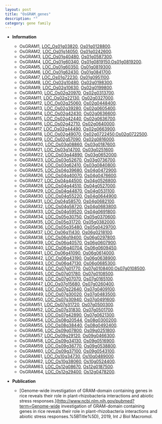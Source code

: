 ```yaml
---
layout: post
title: "OsGRAM_genes"
description: ""
category: gene family
---
```


* **Information**  
    + OsGRAM1, [LOC_Os01g03820](http://rice.uga.edu/cgi-bin/ORF_infopage.cgi?orf=LOC_Os01g03820), [Os01g0128800](https://rapdb.dna.affrc.go.jp/locus/?name=Os01g0128800).
    + OsGRAM2, [LOC_Os01g14050](http://rice.uga.edu/cgi-bin/ORF_infopage.cgi?orf=LOC_Os01g14050), [Os01g0242600](https://rapdb.dna.affrc.go.jp/locus/?name=Os01g0242600).
    + OsGRAM3, [LOC_Os01g40480](http://rice.uga.edu/cgi-bin/ORF_infopage.cgi?orf=LOC_Os01g40480), [Os01g0587300](https://rapdb.dna.affrc.go.jp/locus/?name=Os01g0587300).
    + OsGRAM4, [LOC_Os01g60340](http://rice.uga.edu/cgi-bin/ORF_infopage.cgi?orf=LOC_Os01g60340), [Os01g0819150](https://rapdb.dna.affrc.go.jp/locus/?name=Os01g0819150),[Os01g0819200](https://rapdb.dna.affrc.go.jp/locus/?name=Os01g0819200).
    + OsGRAM5, [LOC_Os01g60350](http://rice.uga.edu/cgi-bin/ORF_infopage.cgi?orf=LOC_Os01g60350), [Os01g0819300](https://rapdb.dna.affrc.go.jp/locus/?name=Os01g0819300).
    + OsGRAM6, [LOC_Os01g62430](http://rice.uga.edu/cgi-bin/ORF_infopage.cgi?orf=LOC_Os01g62430), [Os01g0841700](https://rapdb.dna.affrc.go.jp/locus/?name=Os01g0841700).
    + OsGRAM7, [LOC_Os01g72230](http://rice.uga.edu/cgi-bin/ORF_infopage.cgi?orf=LOC_Os01g72230), [Os01g0951100](https://rapdb.dna.affrc.go.jp/locus/?name=Os01g0951100).
    + OsGRAM8, [LOC_Os02g10480](http://rice.uga.edu/cgi-bin/ORF_infopage.cgi?orf=LOC_Os02g10480), [Os02g0198300](https://rapdb.dna.affrc.go.jp/locus/?name=Os02g0198300).
    + OsGRAM9, [LOC_Os02g10630](http://rice.uga.edu/cgi-bin/ORF_infopage.cgi?orf=LOC_Os02g10630), [Os02g0199800](https://rapdb.dna.affrc.go.jp/locus/?name=Os02g0199800).
    + OsGRAM10, [LOC_Os02g20970](http://rice.uga.edu/cgi-bin/ORF_infopage.cgi?orf=LOC_Os02g20970), [Os02g0313700](https://rapdb.dna.affrc.go.jp/locus/?name=Os02g0313700).
    + OsGRAM11, [LOC_Os02g22130](http://rice.uga.edu/cgi-bin/ORF_infopage.cgi?orf=LOC_Os02g22130), [Os02g0327000](https://rapdb.dna.affrc.go.jp/locus/?name=Os02g0327000).
    + OsGRAM12, [LOC_Os02g25060](http://rice.uga.edu/cgi-bin/ORF_infopage.cgi?orf=LOC_Os02g25060), [Os02g0448400](https://rapdb.dna.affrc.go.jp/locus/?name=Os02g0448400).
    + OsGRAM13, [LOC_Os02g39280](http://rice.uga.edu/cgi-bin/ORF_infopage.cgi?orf=LOC_Os02g39280), [Os02g0605400](https://rapdb.dna.affrc.go.jp/locus/?name=Os02g0605400).
    + OsGRAM14, [LOC_Os02g42430](http://rice.uga.edu/cgi-bin/ORF_infopage.cgi?orf=LOC_Os02g42430), [Os02g0636600](https://rapdb.dna.affrc.go.jp/locus/?name=Os02g0636600).
    + OsGRAM15, [LOC_Os02g42440](http://rice.uga.edu/cgi-bin/ORF_infopage.cgi?orf=LOC_Os02g42440), [Os02g0636700](https://rapdb.dna.affrc.go.jp/locus/?name=Os02g0636700).
    + OsGRAM16, [LOC_Os02g42710](http://rice.uga.edu/cgi-bin/ORF_infopage.cgi?orf=LOC_Os02g42710), [Os02g0640000](https://rapdb.dna.affrc.go.jp/locus/?name=Os02g0640000).
    + OsGRAM17, [LOC_Os02g44490](http://rice.uga.edu/cgi-bin/ORF_infopage.cgi?orf=LOC_Os02g44490), [Os02g0663900](https://rapdb.dna.affrc.go.jp/locus/?name=Os02g0663900).
    + OsGRAM18, [LOC_Os02g49070](http://rice.uga.edu/cgi-bin/ORF_infopage.cgi?orf=LOC_Os02g49070), [Os02g0722450](https://rapdb.dna.affrc.go.jp/locus/?name=Os02g0722450),[Os02g0722500](https://rapdb.dna.affrc.go.jp/locus/?name=Os02g0722500).
    + OsGRAM19, [LOC_Os02g57090](http://rice.uga.edu/cgi-bin/ORF_infopage.cgi?orf=LOC_Os02g57090), [Os02g0816000](https://rapdb.dna.affrc.go.jp/locus/?name=Os02g0816000).
    + OsGRAM20, [LOC_Os03g08860](http://rice.uga.edu/cgi-bin/ORF_infopage.cgi?orf=LOC_Os03g08860), [Os03g0187600](https://rapdb.dna.affrc.go.jp/locus/?name=Os03g0187600).
    + OsGRAM21, [LOC_Os03g14700](http://rice.uga.edu/cgi-bin/ORF_infopage.cgi?orf=LOC_Os03g14700), [Os03g0251600](https://rapdb.dna.affrc.go.jp/locus/?name=Os03g0251600).
    + OsGRAM22, [LOC_Os03g44890](http://rice.uga.edu/cgi-bin/ORF_infopage.cgi?orf=LOC_Os03g44890), [Os03g0652000](https://rapdb.dna.affrc.go.jp/locus/?name=Os03g0652000).
    + OsGRAM23, [LOC_Os03g52670](http://rice.uga.edu/cgi-bin/ORF_infopage.cgi?orf=LOC_Os03g52670), [Os03g0736700](https://rapdb.dna.affrc.go.jp/locus/?name=Os03g0736700).
    + OsGRAM24, [LOC_Os03g62410](http://rice.uga.edu/cgi-bin/ORF_infopage.cgi?orf=LOC_Os03g62410), [Os03g0840800](https://rapdb.dna.affrc.go.jp/locus/?name=Os03g0840800).
    + OsGRAM25, [LOC_Os04g39680](http://rice.uga.edu/cgi-bin/ORF_infopage.cgi?orf=LOC_Os04g39680), [Os04g0472900](https://rapdb.dna.affrc.go.jp/locus/?name=Os04g0472900).
    + OsGRAM26, [LOC_Os04g40070](http://rice.uga.edu/cgi-bin/ORF_infopage.cgi?orf=LOC_Os04g40070), [Os04g0476600](https://rapdb.dna.affrc.go.jp/locus/?name=Os04g0476600).
    + OsGRAM27, [LOC_Os04g44500](http://rice.uga.edu/cgi-bin/ORF_infopage.cgi?orf=LOC_Os04g44500), [Os04g0526800](https://rapdb.dna.affrc.go.jp/locus/?name=Os04g0526800).
    + OsGRAM28, [LOC_Os04g44510](http://rice.uga.edu/cgi-bin/ORF_infopage.cgi?orf=LOC_Os04g44510), [Os04g0527000](https://rapdb.dna.affrc.go.jp/locus/?name=Os04g0527000).
    + OsGRAM29, [LOC_Os04g44870](http://rice.uga.edu/cgi-bin/ORF_infopage.cgi?orf=LOC_Os04g44870), [Os04g0531100](https://rapdb.dna.affrc.go.jp/locus/?name=Os04g0531100).
    + OsGRAM30, [LOC_Os04g55220](http://rice.uga.edu/cgi-bin/ORF_infopage.cgi?orf=LOC_Os04g55220), [Os04g0644900](https://rapdb.dna.affrc.go.jp/locus/?name=Os04g0644900).
    + OsGRAM31, [LOC_Os04g58570](http://rice.uga.edu/cgi-bin/ORF_infopage.cgi?orf=LOC_Os04g58570), [Os04g0682100](https://rapdb.dna.affrc.go.jp/locus/?name=Os04g0682100).
    + OsGRAM32, [LOC_Os04g58720](http://rice.uga.edu/cgi-bin/ORF_infopage.cgi?orf=LOC_Os04g58720), [Os04g0683800](https://rapdb.dna.affrc.go.jp/locus/?name=Os04g0683800).
    + OsGRAM33, [LOC_Os04g59520](http://rice.uga.edu/cgi-bin/ORF_infopage.cgi?orf=LOC_Os04g59520), [Os04g0691800](https://rapdb.dna.affrc.go.jp/locus/?name=Os04g0691800).
    + OsGRAM34, [LOC_Os05g30750](http://rice.uga.edu/cgi-bin/ORF_infopage.cgi?orf=LOC_Os05g30750), [Os05g0370600](https://rapdb.dna.affrc.go.jp/locus/?name=Os05g0370600).
    + OsGRAM35, [LOC_Os05g31720](http://rice.uga.edu/cgi-bin/ORF_infopage.cgi?orf=LOC_Os05g31720), [Os05g0382000](https://rapdb.dna.affrc.go.jp/locus/?name=Os05g0382000).
    + OsGRAM36, [LOC_Os05g35480](http://rice.uga.edu/cgi-bin/ORF_infopage.cgi?orf=LOC_Os05g35480), [Os05g0429700](https://rapdb.dna.affrc.go.jp/locus/?name=Os05g0429700).
    + OsGRAM37, [LOC_Os06g11430](http://rice.uga.edu/cgi-bin/ORF_infopage.cgi?orf=LOC_Os06g11430), [Os06g0218100](https://rapdb.dna.affrc.go.jp/locus/?name=Os06g0218100).
    + OsGRAM38, [LOC_Os06g19400](http://rice.uga.edu/cgi-bin/ORF_infopage.cgi?orf=LOC_Os06g19400), [Os06g0297800](https://rapdb.dna.affrc.go.jp/locus/?name=Os06g0297800).
    + OsGRAM39, [LOC_Os06g40570](http://rice.uga.edu/cgi-bin/ORF_infopage.cgi?orf=LOC_Os06g40570), [Os06g0607900](https://rapdb.dna.affrc.go.jp/locus/?name=Os06g0607900).
    + OsGRAM40, [LOC_Os06g40704](http://rice.uga.edu/cgi-bin/ORF_infopage.cgi?orf=LOC_Os06g40704), [Os06g0609450](https://rapdb.dna.affrc.go.jp/locus/?name=Os06g0609450).
    + OsGRAM41, [LOC_Os06g41090](http://rice.uga.edu/cgi-bin/ORF_infopage.cgi?orf=LOC_Os06g41090), [Os06g0614000](https://rapdb.dna.affrc.go.jp/locus/?name=Os06g0614000).
    + OsGRAM42, [LOC_Os06g43190](http://rice.uga.edu/cgi-bin/ORF_infopage.cgi?orf=LOC_Os06g43190), [Os06g0638900](https://rapdb.dna.affrc.go.jp/locus/?name=Os06g0638900).
    + OsGRAM43, [LOC_Os06g47130](http://rice.uga.edu/cgi-bin/ORF_infopage.cgi?orf=LOC_Os06g47130), [Os06g0685300](https://rapdb.dna.affrc.go.jp/locus/?name=Os06g0685300).
    + OsGRAM44, [LOC_Os07g01770](http://rice.uga.edu/cgi-bin/ORF_infopage.cgi?orf=LOC_Os07g01770), [Os07g0108400](https://rapdb.dna.affrc.go.jp/locus/?name=Os07g0108400),[Os07g0108500](https://rapdb.dna.affrc.go.jp/locus/?name=Os07g0108500).
    + OsGRAM45, [LOC_Os07g01780](http://rice.uga.edu/cgi-bin/ORF_infopage.cgi?orf=LOC_Os07g01780), [Os07g0108500](https://rapdb.dna.affrc.go.jp/locus/?name=Os07g0108500).
    + OsGRAM46, [LOC_Os07g07070](http://rice.uga.edu/cgi-bin/ORF_infopage.cgi?orf=LOC_Os07g07070), [Os07g0165100](https://rapdb.dna.affrc.go.jp/locus/?name=Os07g0165100).
    + OsGRAM47, [LOC_Os07g15680](http://rice.uga.edu/cgi-bin/ORF_infopage.cgi?orf=LOC_Os07g15680), [Os07g0260400](https://rapdb.dna.affrc.go.jp/locus/?name=Os07g0260400).
    + OsGRAM48, [LOC_Os07g22640](http://rice.uga.edu/cgi-bin/ORF_infopage.cgi?orf=LOC_Os07g22640), [Os07g0409100](https://rapdb.dna.affrc.go.jp/locus/?name=Os07g0409100).
    + OsGRAM49, [LOC_Os07g30020](http://rice.uga.edu/cgi-bin/ORF_infopage.cgi?orf=LOC_Os07g30020), [Os07g0483500](https://rapdb.dna.affrc.go.jp/locus/?name=Os07g0483500).
    + OsGRAM50, [LOC_Os07g30940](http://rice.uga.edu/cgi-bin/ORF_infopage.cgi?orf=LOC_Os07g30940), [Os07g0491600](https://rapdb.dna.affrc.go.jp/locus/?name=Os07g0491600).
    + OsGRAM51, [LOC_Os07g31720](http://rice.uga.edu/cgi-bin/ORF_infopage.cgi?orf=LOC_Os07g31720), [Os07g0500300](https://rapdb.dna.affrc.go.jp/locus/?name=Os07g0500300).
    + OsGRAM52, [LOC_Os07g31830](http://rice.uga.edu/cgi-bin/ORF_infopage.cgi?orf=LOC_Os07g31830), [Os07g0501700](https://rapdb.dna.affrc.go.jp/locus/?name=Os07g0501700).
    + OsGRAM53, [LOC_Os07g42890](http://rice.uga.edu/cgi-bin/ORF_infopage.cgi?orf=LOC_Os07g42890), [Os07g0621300](https://rapdb.dna.affrc.go.jp/locus/?name=Os07g0621300).
    + OsGRAM54, [LOC_Os08g20544](http://rice.uga.edu/cgi-bin/ORF_infopage.cgi?orf=LOC_Os08g20544), [Os08g0300200](https://rapdb.dna.affrc.go.jp/locus/?name=Os08g0300200).
    + OsGRAM55, [LOC_Os08g38440](http://rice.uga.edu/cgi-bin/ORF_infopage.cgi?orf=LOC_Os08g38440), [Os08g0492400](https://rapdb.dna.affrc.go.jp/locus/?name=Os08g0492400).
    + OsGRAM56, [LOC_Os09g07800](http://rice.uga.edu/cgi-bin/ORF_infopage.cgi?orf=LOC_Os09g07800), [Os09g0251800](https://rapdb.dna.affrc.go.jp/locus/?name=Os09g0251800).
    + OsGRAM57, [LOC_Os09g29120](http://rice.uga.edu/cgi-bin/ORF_infopage.cgi?orf=LOC_Os09g29120), [Os09g0466300](https://rapdb.dna.affrc.go.jp/locus/?name=Os09g0466300).
    + OsGRAM58, [LOC_Os09g34130](http://rice.uga.edu/cgi-bin/ORF_infopage.cgi?orf=LOC_Os09g34130), [Os09g0516900](https://rapdb.dna.affrc.go.jp/locus/?name=Os09g0516900).
    + OsGRAM59, [LOC_Os09g36770](http://rice.uga.edu/cgi-bin/ORF_infopage.cgi?orf=LOC_Os09g36770), [Os09g0538800](https://rapdb.dna.affrc.go.jp/locus/?name=Os09g0538800).
    + OsGRAM60, [LOC_Os09g37100](http://rice.uga.edu/cgi-bin/ORF_infopage.cgi?orf=LOC_Os09g37100), [Os09g0543100](https://rapdb.dna.affrc.go.jp/locus/?name=Os09g0543100).
    + OsGRAM61, [LOC_Os10g34730](http://rice.uga.edu/cgi-bin/ORF_infopage.cgi?orf=LOC_Os10g34730), [Os10g0489000](https://rapdb.dna.affrc.go.jp/locus/?name=Os10g0489000).
    + OsGRAM62, [LOC_Os10g38060](http://rice.uga.edu/cgi-bin/ORF_infopage.cgi?orf=LOC_Os10g38060), [Os10g0524400](https://rapdb.dna.affrc.go.jp/locus/?name=Os10g0524400).
    + OsGRAM63, [LOC_Os12g08670](http://rice.uga.edu/cgi-bin/ORF_infopage.cgi?orf=LOC_Os12g08670), [Os12g0187500](https://rapdb.dna.affrc.go.jp/locus/?name=Os12g0187500).
    + OsGRAM64, [LOC_Os12g29400](http://rice.uga.edu/cgi-bin/ORF_infopage.cgi?orf=LOC_Os12g29400), [Os12g0478200](https://rapdb.dna.affrc.go.jp/locus/?name=Os12g0478200).

* **Publication**  
    + [Genome-wide investigation of GRAM-domain containing genes in rice reveals their role in plant-rhizobacteria interactions and abiotic stress responses.](http://www.ncbi.nlm.nih.gov/pubmed?term=Genome-wide investigation of GRAM-domain containing genes in rice reveals their role in plant-rhizobacteria interactions and abiotic stress responses.%5BTitle%5D), 2019, Int J Biol Macromol.


